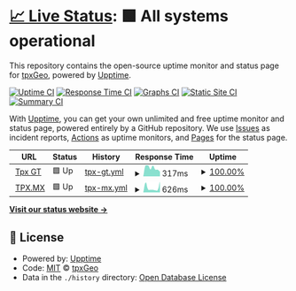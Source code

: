 # [📈 Live Status](https://status.tpx.mx): <!--live status--> **🟩 All systems operational**

This repository contains the open-source uptime monitor and status page for [tpxGeo](https://status.tpx.mx), powered by [Upptime](https://github.com/upptime/upptime).

[![Uptime CI](https://github.com/tpxGeo/upptime/workflows/Uptime%20CI/badge.svg)](https://github.com/tpxGeo/upptime/actions?query=workflow%3A%22Uptime+CI%22)
[![Response Time CI](https://github.com/tpxGeo/upptime/workflows/Response%20Time%20CI/badge.svg)](https://github.com/tpxGeo/upptime/actions?query=workflow%3A%22Response+Time+CI%22)
[![Graphs CI](https://github.com/tpxGeo/upptime/workflows/Graphs%20CI/badge.svg)](https://github.com/tpxGeo/upptime/actions?query=workflow%3A%22Graphs+CI%22)
[![Static Site CI](https://github.com/tpxGeo/upptime/workflows/Static%20Site%20CI/badge.svg)](https://github.com/tpxGeo/upptime/actions?query=workflow%3A%22Static+Site+CI%22)
[![Summary CI](https://github.com/tpxGeo/upptime/workflows/Summary%20CI/badge.svg)](https://github.com/tpxGeo/upptime/actions?query=workflow%3A%22Summary+CI%22)

With [Upptime](https://upptime.js.org), you can get your own unlimited and free uptime monitor and status page, powered entirely by a GitHub repository. We use [Issues](https://github.com/tpxGeo/upptime/issues) as incident reports, [Actions](https://github.com/tpxGeo/upptime/actions) as uptime monitors, and [Pages](https://status.tpx.mx) for the status page.

<!--start: status pages-->
<!-- This summary is generated by Upptime (https://github.com/upptime/upptime) -->
<!-- Do not edit this manually, your changes will be overwritten -->
<!-- prettier-ignore -->
| URL | Status | History | Response Time | Uptime |
| --- | ------ | ------- | ------------- | ------ |
| <img alt="" src="https://icons.duckduckgo.com/ip3/tpx.gt.ico" height="13"> [Tpx GT](https://tpx.gt/) | 🟩 Up | [tpx-gt.yml](https://github.com/tpxGeo/upptime/commits/HEAD/history/tpx-gt.yml) | <details><summary><img alt="Response time graph" src="./graphs/tpx-gt/response-time-week.png" height="20"> 317ms</summary><br><a href="https://status.tpx.mx/history/tpx-gt"><img alt="Response time 617" src="https://img.shields.io/endpoint?url=https%3A%2F%2Fraw.githubusercontent.com%2FtpxGeo%2Fupptime%2FHEAD%2Fapi%2Ftpx-gt%2Fresponse-time.json"></a><br><a href="https://status.tpx.mx/history/tpx-gt"><img alt="24-hour response time 356" src="https://img.shields.io/endpoint?url=https%3A%2F%2Fraw.githubusercontent.com%2FtpxGeo%2Fupptime%2FHEAD%2Fapi%2Ftpx-gt%2Fresponse-time-day.json"></a><br><a href="https://status.tpx.mx/history/tpx-gt"><img alt="7-day response time 317" src="https://img.shields.io/endpoint?url=https%3A%2F%2Fraw.githubusercontent.com%2FtpxGeo%2Fupptime%2FHEAD%2Fapi%2Ftpx-gt%2Fresponse-time-week.json"></a><br><a href="https://status.tpx.mx/history/tpx-gt"><img alt="30-day response time 306" src="https://img.shields.io/endpoint?url=https%3A%2F%2Fraw.githubusercontent.com%2FtpxGeo%2Fupptime%2FHEAD%2Fapi%2Ftpx-gt%2Fresponse-time-month.json"></a><br><a href="https://status.tpx.mx/history/tpx-gt"><img alt="1-year response time 617" src="https://img.shields.io/endpoint?url=https%3A%2F%2Fraw.githubusercontent.com%2FtpxGeo%2Fupptime%2FHEAD%2Fapi%2Ftpx-gt%2Fresponse-time-year.json"></a></details> | <details><summary><a href="https://status.tpx.mx/history/tpx-gt">100.00%</a></summary><a href="https://status.tpx.mx/history/tpx-gt"><img alt="All-time uptime 99.50%" src="https://img.shields.io/endpoint?url=https%3A%2F%2Fraw.githubusercontent.com%2FtpxGeo%2Fupptime%2FHEAD%2Fapi%2Ftpx-gt%2Fuptime.json"></a><br><a href="https://status.tpx.mx/history/tpx-gt"><img alt="24-hour uptime 100.00%" src="https://img.shields.io/endpoint?url=https%3A%2F%2Fraw.githubusercontent.com%2FtpxGeo%2Fupptime%2FHEAD%2Fapi%2Ftpx-gt%2Fuptime-day.json"></a><br><a href="https://status.tpx.mx/history/tpx-gt"><img alt="7-day uptime 100.00%" src="https://img.shields.io/endpoint?url=https%3A%2F%2Fraw.githubusercontent.com%2FtpxGeo%2Fupptime%2FHEAD%2Fapi%2Ftpx-gt%2Fuptime-week.json"></a><br><a href="https://status.tpx.mx/history/tpx-gt"><img alt="30-day uptime 100.00%" src="https://img.shields.io/endpoint?url=https%3A%2F%2Fraw.githubusercontent.com%2FtpxGeo%2Fupptime%2FHEAD%2Fapi%2Ftpx-gt%2Fuptime-month.json"></a><br><a href="https://status.tpx.mx/history/tpx-gt"><img alt="1-year uptime 99.50%" src="https://img.shields.io/endpoint?url=https%3A%2F%2Fraw.githubusercontent.com%2FtpxGeo%2Fupptime%2FHEAD%2Fapi%2Ftpx-gt%2Fuptime-year.json"></a></details>
| <img alt="" src="https://icons.duckduckgo.com/ip3/tpx.mx.ico" height="13"> [TPX.MX](https://tpx.mx) | 🟩 Up | [tpx-mx.yml](https://github.com/tpxGeo/upptime/commits/HEAD/history/tpx-mx.yml) | <details><summary><img alt="Response time graph" src="./graphs/tpx-mx/response-time-week.png" height="20"> 626ms</summary><br><a href="https://status.tpx.mx/history/tpx-mx"><img alt="Response time 2020" src="https://img.shields.io/endpoint?url=https%3A%2F%2Fraw.githubusercontent.com%2FtpxGeo%2Fupptime%2FHEAD%2Fapi%2Ftpx-mx%2Fresponse-time.json"></a><br><a href="https://status.tpx.mx/history/tpx-mx"><img alt="24-hour response time 419" src="https://img.shields.io/endpoint?url=https%3A%2F%2Fraw.githubusercontent.com%2FtpxGeo%2Fupptime%2FHEAD%2Fapi%2Ftpx-mx%2Fresponse-time-day.json"></a><br><a href="https://status.tpx.mx/history/tpx-mx"><img alt="7-day response time 626" src="https://img.shields.io/endpoint?url=https%3A%2F%2Fraw.githubusercontent.com%2FtpxGeo%2Fupptime%2FHEAD%2Fapi%2Ftpx-mx%2Fresponse-time-week.json"></a><br><a href="https://status.tpx.mx/history/tpx-mx"><img alt="30-day response time 896" src="https://img.shields.io/endpoint?url=https%3A%2F%2Fraw.githubusercontent.com%2FtpxGeo%2Fupptime%2FHEAD%2Fapi%2Ftpx-mx%2Fresponse-time-month.json"></a><br><a href="https://status.tpx.mx/history/tpx-mx"><img alt="1-year response time 2020" src="https://img.shields.io/endpoint?url=https%3A%2F%2Fraw.githubusercontent.com%2FtpxGeo%2Fupptime%2FHEAD%2Fapi%2Ftpx-mx%2Fresponse-time-year.json"></a></details> | <details><summary><a href="https://status.tpx.mx/history/tpx-mx">100.00%</a></summary><a href="https://status.tpx.mx/history/tpx-mx"><img alt="All-time uptime 99.46%" src="https://img.shields.io/endpoint?url=https%3A%2F%2Fraw.githubusercontent.com%2FtpxGeo%2Fupptime%2FHEAD%2Fapi%2Ftpx-mx%2Fuptime.json"></a><br><a href="https://status.tpx.mx/history/tpx-mx"><img alt="24-hour uptime 100.00%" src="https://img.shields.io/endpoint?url=https%3A%2F%2Fraw.githubusercontent.com%2FtpxGeo%2Fupptime%2FHEAD%2Fapi%2Ftpx-mx%2Fuptime-day.json"></a><br><a href="https://status.tpx.mx/history/tpx-mx"><img alt="7-day uptime 100.00%" src="https://img.shields.io/endpoint?url=https%3A%2F%2Fraw.githubusercontent.com%2FtpxGeo%2Fupptime%2FHEAD%2Fapi%2Ftpx-mx%2Fuptime-week.json"></a><br><a href="https://status.tpx.mx/history/tpx-mx"><img alt="30-day uptime 100.00%" src="https://img.shields.io/endpoint?url=https%3A%2F%2Fraw.githubusercontent.com%2FtpxGeo%2Fupptime%2FHEAD%2Fapi%2Ftpx-mx%2Fuptime-month.json"></a><br><a href="https://status.tpx.mx/history/tpx-mx"><img alt="1-year uptime 99.46%" src="https://img.shields.io/endpoint?url=https%3A%2F%2Fraw.githubusercontent.com%2FtpxGeo%2Fupptime%2FHEAD%2Fapi%2Ftpx-mx%2Fuptime-year.json"></a></details>

<!--end: status pages-->

[**Visit our status website →**](https://status.tpx.mx)

## 📄 License

- Powered by: [Upptime](https://github.com/upptime/upptime)
- Code: [MIT](./LICENSE) © [tpxGeo](https://status.tpx.mx)
- Data in the `./history` directory: [Open Database License](https://opendatacommons.org/licenses/odbl/1-0/)
